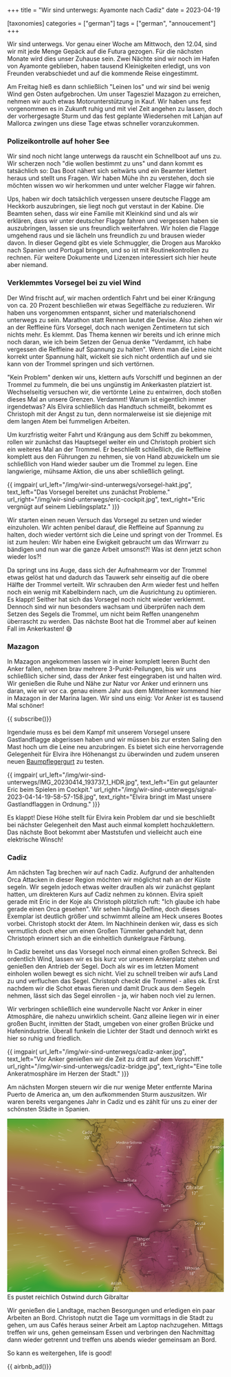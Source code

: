 +++
title = "Wir sind unterwegs: Ayamonte nach Cadiz"
date = 2023-04-19

[taxonomies]
categories = ["german"]
tags = ["german", "annoucement"]
+++

Wir sind unterwegs. Vor genau einer Woche am Mittwoch, den 12.04, sind wir mit jede Menge Gepäck auf die Futura gezogen. Für die nächsten Monate wird dies unser Zuhause sein. Zwei Nächte sind wir noch im Hafen von Ayamonte geblieben, haben tausend Kleinigkeiten erledigt, uns von Freunden verabschiedet und auf die kommende Reise eingestimmt.

Am Freitag hieß es dann schließlich "Leinen los" und wir sind bei wenig Wind gen Osten aufgebrochen. Um unser Tagesziel Mazagon zu erreichen, nehmen wir auch etwas Motorunterstützung in Kauf. Wir haben uns fest vorgenommen es in Zukunft ruhig und mit viel Zeit angehen zu lassen, doch der vorhergesagte Sturm und das fest geplante Wiedersehen mit Lahjan auf Mallorca zwingen uns diese Tage etwas schneller voranzukommen.

<!-- more -->

### Polizeikontrolle auf hoher See

Wir sind noch nicht lange unterwegs da rauscht ein Schnellboot auf uns zu. Wir scherzen noch "die wollen bestimmt zu uns" und dann kommt es tatsächlich so: Das Boot nähert sich seitwärts und ein Beamter klettert heraus und stellt uns Fragen. Wir haben Mühe ihn zu verstehen, doch sie möchten wissen wo wir herkommen und unter welcher Flagge wir fahren. 

Ups, haben wir doch tatsächlich vergessen unsere deutsche Flagge am Heckkorb auszubringen, sie liegt noch gut verstaut in der Kabine. Die Beamten sehen, dass wir eine Familie mit Kleinkind sind und als wir erklären, dass wir unter deutscher Flagge fahren und vergessen haben sie auszubringen, lassen sie uns freundlich weiterfahren. Wir holen die Flagge umgehend raus und sie lächeln uns freundlich zu und brausen wieder davon. In dieser Gegend gibt es viele Schmuggler, die Drogen aus Marokko nach Spanien und Portugal bringen, und so ist mit Routinekontrollen zu rechnen. Für weitere Dokumente und Lizenzen interessiert sich hier heute aber niemand.


### Verklemmtes Vorsegel bei zu viel Wind

Der Wind frischt auf, wir machen ordentlich Fahrt und bei einer Krängung von ca. 20 Prozent beschließen wir etwas Segelfläche zu reduzieren. Wir haben uns vorgenommen entspannt, sicher und materialschonend unterwegs zu sein. Marathon statt Rennen lautet die Devise. Also ziehen wir an der Reffleine fürs Vorsegel, doch nach wenigen Zentimetern tut sich nichts mehr. Es klemmt. Das Thema kennen wir bereits und ich erinne mich noch daran, wie ich beim Setzen der Genua denke "Verdammt, ich habe vergessen die Reffleine auf Spannung zu halten". Wenn man die Leine nicht korrekt unter Spannung hält, wickelt sie sich nicht ordentlich auf und sie kann von der Trommel springen und sich vertörnen.

"Kein Problem" denken wir uns, klettern aufs Vorschiff und beginnen an der Trommel zu fummeln, die bei uns ungünstig im Ankerkasten platziert ist. Wechselseitig versuchen wir, die vertörnte Leine zu entwirren, doch stoßen dieses Mal an unsere Grenzen. Verdammt! Warum ist eigentlich immer irgendetwas? Als Elvira schließlich das Handtuch schmeißt, bekommt es Christoph mit der Angst zu tun, denn normalerweise ist sie diejenige mit dem langen Atem bei fummeligen Arbeiten.

Um kurzfristig weiter Fahrt und Krängung aus dem Schiff zu bekommen, rollen wir zunächst das Hauptsegel weiter ein und Christoph probiert sich ein weiteres Mal an der Trommel. Er beschließt schließlich, die Reffleine komplett aus den Führungen zu nehmen, sie von Hand abzuwickeln um sie schließlich von Hand wieder sauber um die Trommel zu legen. Eine langwierige, mühsame Aktion, die uns aber schließlich gelingt.

{{ imgpair(
  url_left="/img/wir-sind-unterwegs/vorsegel-hakt.jpg",
  text_left="Das Vorsegel bereitet uns zunächst Probleme."
  url_right="/img/wir-sind-unterwegs/eric-cockpit.jpg",
  text_right="Eric vergnügt auf seinem Lieblingsplatz."
)}}


Wir starten einen neuen Versuch das Vorsegel zu setzen und wieder einzuholen. Wir achten penibel darauf, die Reffleine auf Spannung zu halten, doch wieder vertörnt sich die Leine und springt von der Trommel. Es ist zum heulen: Wir haben eine Ewigkeit gebraucht um das Wirrwarr zu bändigen und nun war die ganze Arbeit umsonst?! Was ist denn jetzt schon wieder los?!

Da springt uns ins Auge, dass sich der Aufnahmearm vor der Trommel etwas gelöst hat und dadurch das Tauwerk sehr einseitig auf die obere Hälfte der Trommel verteilt. Wir schrauben den Arm wieder fest und helfen noch ein wenig mit Kabelbindern nach, um die Ausrichtung zu optimieren. Es klappt! Seither hat sich das Vorsegel noch nicht wieder verklemmt. Dennoch sind wir nun besonders wachsam und überprüfen nach dem Setzen des Segels die Trommel, um nicht beim Reffen unangenehm überrascht zu werden. Das nächste Boot hat die Trommel aber auf keinen Fall im Ankerkasten! 😅

### Mazagon

In Mazagon angekommen lassen wir in einer komplett leeren Bucht den Anker fallen, nehmen brav mehrere 3-Punkt-Peilungen, bis wir uns schließlich sicher sind, dass der Anker fest eingegraben ist und halten wird. Wir genießen die Ruhe und Nähe zur Natur vor Anker und erinnern uns daran, wie wir vor ca. genau einem Jahr aus dem Mittelmeer kommend hier in Mazagon in der Marina lagen. Wir sind uns einig: Vor Anker ist es tausend Mal schöner!

{{ subscribe()}}

Irgendwie muss es bei dem Kampf mit unserem Vorsegel unsere Gastlandflagge abgerissen haben und wir müssen bis zur ersten Saling den Mast hoch um die Leine neu anzubringen. Es bietet sich eine hervorragende Gelegenheit für Elvira ihre Höhenangst zu überwinden und zudem unseren neuen [Baumpflegergurt](https://www.amazon.de/-/en/gp/product/B015MQH2TS) zu testen.

{{ imgpair(
  url_left="/img/wir-sind-unterwegs/IMG_20230414_193737_1_HDR.jpg",
  text_left="Ein gut gelaunter Eric beim Spielen im Cockpit."
  url_right="/img/wir-sind-unterwegs/signal-2023-04-14-19-58-57-158.jpg",
  text_right="Elvira bringt im Mast unsere Gastlandflaggen in Ordnung."
)}}


Es klappt! Diese Höhe stellt für Elvira kein Problem dar und sie beschließt bei nächster Gelegenheit den Mast auch einmal komplett hochzuklettern. Das nächste Boot bekommt aber Maststufen und vielleicht auch eine elektrische Winsch!

### Cadiz

Am nächsten Tag brechen wir auf nach Cadiz. Aufgrund der anhaltenden Orca Attacken in dieser Region möchten wir möglichst nah an der Küste segeln. Wir segeln jedoch etwas weiter draußen als wir zunächst geplant hatten, um direkteren Kurs auf Cadiz nehmen zu können. Elvira spielt gerade mit Eric in der Koje als Christoph plötzlich ruft: "Ich glaube ich habe gerade einen Orca gesehen". Wir sehen häufig Delfine, doch dieses Exemplar ist deutlich größer und schwimmt alleine am Heck unseres Bootes vorbei. Christoph stockt der Atem. Im Nachhinein denken wir, dass es sich vermutlich doch eher um einen Großen Tümmler gehandelt hat, denn Christoph erinnert sich an die einheitlich dunkelgraue Färbung.

In Cadiz bereitet uns das Vorsegel noch einmal einen großen Schreck. Bei ordentlich Wind, lassen wir es bis kurz vor unserem Ankerplatz stehen und genießen den Antrieb der Segel. Doch als wir es im letzten Moment einholen wollen bewegt es sich nicht. Viel zu schnell treiben wir aufs Land zu und verfluchen das Segel. Christoph checkt die Trommel - alles ok. Erst nachdem wir die Schot etwas fieren und damit Druck aus dem Segeln nehmen, lässt sich das Segel einrollen - ja, wir haben noch viel zu lernen.

Wir verbringen schließlich eine wundervolle Nacht vor Anker in einer Atmosphäre, die nahezu unwirklich scheint. Ganz alleine liegen wir in einer großen Bucht, inmitten der Stadt, umgeben von einer großen Brücke und Hafenindustrie. Überall funkeln die Lichter der Stadt und dennoch wirkt es hier so ruhig und friedlich.

{{ imgpair(
  url_left="/img/wir-sind-unterwegs/cadiz-anker.jpg",
  text_left="Vor Anker genießen wir die Zeit zu dritt auf dem Vorschiff."
  url_right="/img/wir-sind-unterwegs/cadiz-bridge.jpg",
  text_right="Eine tolle Ankeratmosphäre im Herzen der Stadt."
)}}


Am nächsten Morgen steuern wir die nur wenige Meter entfernte Marina Puerto de America an, um den aufkommenden Sturm auszusitzen. Wir waren bereits vergangenes Jahr in Cadiz und es zählt für uns zu einer der schönsten Städte in Spanien.

<img src="/img/wir-sind-unterwegs/storm.png" alt=""/>
<div class="img-subtext">Es pustet reichlich Ostwind durch Gibraltar</div>


Wir genießen die Landtage, machen Besorgungen und erledigen ein paar Arbeiten an Bord. Christoph nutzt die Tage um vormittags in die Stadt zu gehen, um aus Cafés heraus seiner Arbeit am Laptop nachzugehen. Mittags treffen wir uns, gehen gemeinsam Essen und verbringen den Nachmittag dann wieder getrennt und treffen uns abends wieder gemeinsam an Bord.

So kann es weitergehen, life is good!


{{ airbnb_ad()}}

